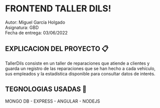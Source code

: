 # FRONTEND TALLER DILS!
Autor: Miguel García Holgado<br>
Asignatura: GBD<br>
Fecha de entrega: 03/06/2022<br>

## EXPLICACION DEL PROYECTO 📋

TallerDils consiste en un taller de reparaciones que atiende a clientes y guarda un registro de las reparaciones que se han hecho a cada vehículo, sus empleados y la estadística disponible para consultar datos de interés.



## TEGNOLOGIAS USADAS 🚀

MONGO DB - EXPRESS - ANGULAR - NODEJS
